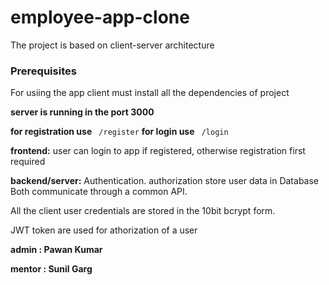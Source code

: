 # employee-app-clone  

The project is based on client-server architecture

### Prerequisites
For usiing the app client must install all the dependencies of project

**server is running in the port 3000**

**for registration use** ``` /register```
**for login use** ``` /login```


**frontend:** user can login to app if registered, otherwise registration first required

**backend/server:** Authentication. authorization store user data in Database
Both communicate through a common API.


All the client user credentials are stored in the 10bit bcrypt form.

JWT token are used for athorization of a user


**admin : Pawan Kumar**

**mentor : Sunil Garg**
